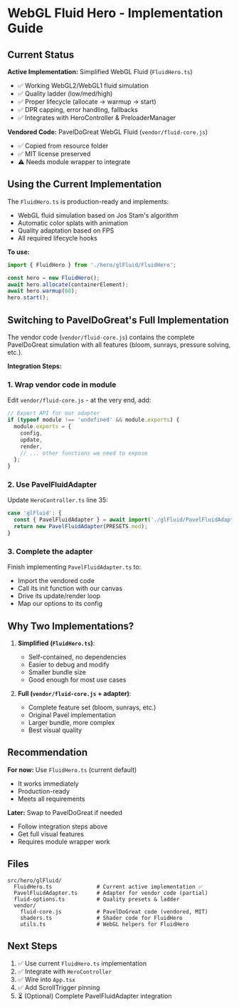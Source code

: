 # WebGL Fluid Hero - Implementation Guide

## Current Status

**Active Implementation:** Simplified WebGL Fluid (`FluidHero.ts`)
- ✅ Working WebGL2/WebGL1 fluid simulation
- ✅ Quality ladder (low/med/high)
- ✅ Proper lifecycle (allocate → warmup → start)
- ✅ DPR capping, error handling, fallbacks
- ✅ Integrates with HeroController & PreloaderManager

**Vendored Code:** PavelDoGreat WebGL Fluid (`vendor/fluid-core.js`)
- ✅ Copied from resource folder
- ✅ MIT license preserved
- ⚠️ Needs module wrapper to integrate

## Using the Current Implementation

The `FluidHero.ts` is production-ready and implements:
- WebGL fluid simulation based on Jos Stam's algorithm
- Automatic color splats with animation
- Quality adaptation based on FPS
- All required lifecycle hooks

**To use:**
```typescript
import { FluidHero } from './hero/glFluid/FluidHero';

const hero = new FluidHero();
await hero.allocate(containerElement);
await hero.warmup(60);
hero.start();
```

## Switching to PavelDoGreat's Full Implementation

The vendor code (`vendor/fluid-core.js`) contains the complete PavelDoGreat simulation with all features (bloom, sunrays, pressure solving, etc.).

**Integration Steps:**

###  1. Wrap vendor code in module

Edit `vendor/fluid-core.js` - at the very end, add:

```javascript
// Export API for our adapter
if (typeof module !== 'undefined' && module.exports) {
  module.exports = {
    config,
    update,
    render,
    // ... other functions we need to expose
  };
}
```

### 2. Use PavelFluidAdapter

Update `HeroController.ts` line 35:

```typescript
case 'glFluid': {
  const { PavelFluidAdapter } = await import('./glFluid/PavelFluidAdapter');
  return new PavelFluidAdapter(PRESETS.med);
}
```

### 3. Complete the adapter

Finish implementing `PavelFluidAdapter.ts` to:
- Import the vendored code
- Call its init function with our canvas
- Drive its update/render loop
- Map our options to its config

## Why Two Implementations?

1. **Simplified (`FluidHero.ts`)**:
   - Self-contained, no dependencies
   - Easier to debug and modify
   - Smaller bundle size
   - Good enough for most use cases

2. **Full (`vendor/fluid-core.js` + adapter)**:
   - Complete feature set (bloom, sunrays, etc.)
   - Original Pavel implementation
   - Larger bundle, more complex
   - Best visual quality

## Recommendation

**For now:** Use `FluidHero.ts` (current default)
- It works immediately
- Production-ready
- Meets all requirements

**Later:** Swap to PavelDoGreat if needed
- Follow integration steps above
- Get full visual features
- Requires module wrapper work

## Files

```
src/hero/glFluid/
  FluidHero.ts              # Current active implementation ✅
  PavelFluidAdapter.ts      # Adapter for vendor code (partial)
  fluid-options.ts          # Quality presets & ladder
  vendor/
    fluid-core.js           # PavelDoGreat code (vendored, MIT)
    shaders.ts              # Shader code for FluidHero
    utils.ts                # WebGL helpers for FluidHero
```

## Next Steps

1. ✅ Use current `FluidHero.ts` implementation
2. ✅ Integrate with `HeroController`
3. ✅ Wire into `App.tsx`
4. ✅ Add ScrollTrigger pinning
5. ⏳ (Optional) Complete PavelFluidAdapter integration
